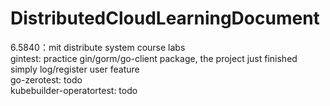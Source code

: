 # DistributedCloudLearningDocument
6.5840：mit distribute system course labs<br>
gintest: practice gin/gorm/go-client package, the project just finished simply log/register user feature<br>
go-zerotest: todo<br>
kubebuilder-operatortest: todo<br>
